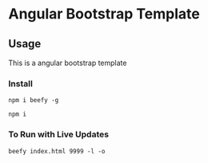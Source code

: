 # Angular Bootstrap Template

## Usage
This is a angular bootstrap template

### Install
`npm i beefy -g`

`npm i`

### To Run with Live Updates

`beefy index.html 9999 -l -o`


